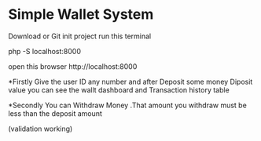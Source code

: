 # Simple Wallet System
Download or Git init project 
run this terminal 

php -S localhost:8000



open this browser http://localhost:8000




*Firstly  Give the user ID any number and after Deposit some money Diposit value you can see the  wallt dashboard and Transaction history table 

*Secondly You can Withdraw Money .That amount you withdraw must be less than the deposit amount


(validation working)
